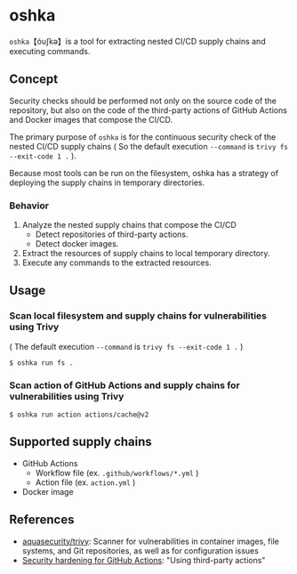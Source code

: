 # oshka

`oshka`【óuʃkə】is a tool for extracting nested CI/CD supply chains and executing commands.

## Concept

Security checks should be performed not only on the source code of the repository, but also on the code of the third-party actions of GitHub Actions and Docker images that compose the CI/CD.

The primary purpose of `oshka` is for the continuous security check of the nested CI/CD supply chains ( So the default execution `--command` is `trivy fs --exit-code 1 .` ).

Because most tools can be run on the filesystem, oshka has a strategy of deploying the supply chains in temporary directories.

### Behavior

1. Analyze the nested supply chains that compose the CI/CD
    - Detect repositories of third-party actions.
    - Detect docker images.
2. Extract the resources of supply chains to local temporary directory.
2. Execute any commands to the extracted resources.

## Usage

### Scan local filesystem and supply chains for vulnerabilities using Trivy

( The default execution `--command` is `trivy fs --exit-code 1 .` )

``` console
$ oshka run fs .
```

### Scan action of GitHub Actions and supply chains for vulnerabilities using Trivy

``` console
$ oshka run action actions/cache@v2
```

## Supported supply chains

- GitHub Actions
    - Workflow file (ex. `.github/workflows/*.yml` )
    - Action file (ex. `action.yml` )
- Docker image

## References

- [aquasecurity/trivy](https://github.com/aquasecurity/trivy): Scanner for vulnerabilities in container images, file systems, and Git repositories, as well as for configuration issues
- [Security hardening for GitHub Actions](https://docs.github.com/en/actions/learn-github-actions/security-hardening-for-github-actions#using-third-party-actions): "Using third-party actions"
